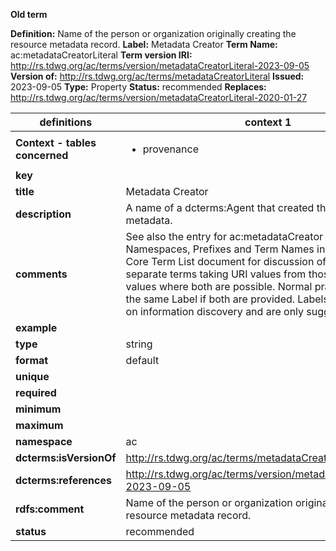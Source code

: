 **Old term**

**Definition:** Name of the person or organization originally creating the resource metadata record.
**Label:** Metadata Creator
**Term Name:** ac:metadataCreatorLiteral
**Term version IRI:** http://rs.tdwg.org/ac/terms/version/metadataCreatorLiteral-2023-09-05
**Version of:** http://rs.tdwg.org/ac/terms/metadataCreatorLiteral
**Issued:** 2023-09-05
**Type:** Property
**Status:** recommended
**Replaces:** http://rs.tdwg.org/ac/terms/version/metadataCreatorLiteral-2020-01-27


| definitions | context 1 |
|-|-|
| **Context - tables concerned** | <ul><li>provenance</li></ul> |
| **key** |  |
| **title** | Metadata Creator |
| **description** | A name of a dcterms:Agent that created the resource metadata. |
| **comments** | See also the entry for ac:metadataCreator and the section Namespaces, Prefixes and Term Names in the Audiovisual Core Term List document for discussion of the rationale for separate terms taking URI values from those taking Literal values where both are possible. Normal practice is to use the same Label if both are provided. Labels have no effect on information discovery and are only suggestions. |
| **example** |  |
| **type** | string |
| **format** | default |
| **unique** |  |
| **required** |  |
| **minimum** |  |
| **maximum** |  |
| **namespace** | ac |
| **dcterms:isVersionOf** | http://rs.tdwg.org/ac/terms/metadataCreatorLiteral |
| **dcterms:references** | http://rs.tdwg.org/ac/terms/version/metadataCreatorLiteral-2023-09-05 |
| **rdfs:comment** | Name of the person or organization originally creating the resource metadata record. |
| **status** | recommended |
